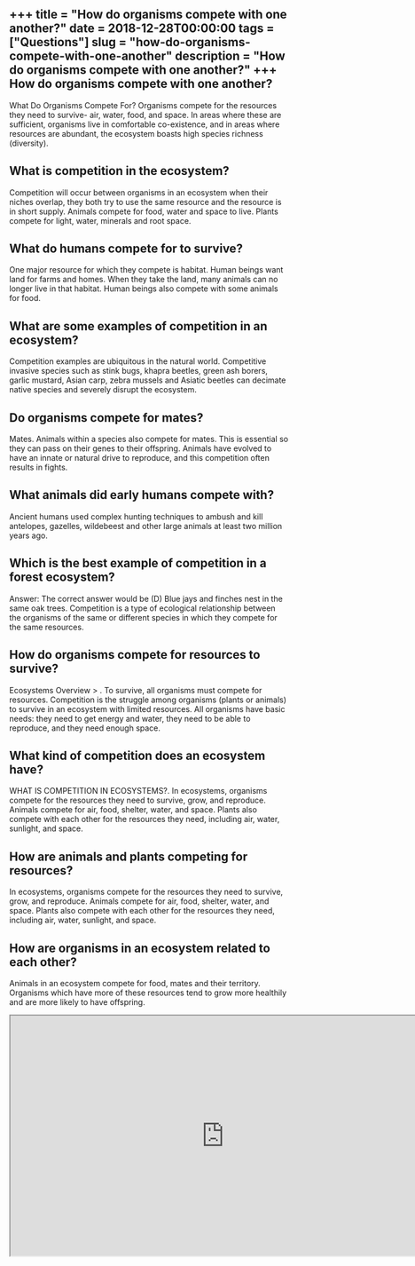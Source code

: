 +++
title = "How do organisms compete with one another?"
date = 2018-12-28T00:00:00
tags = ["Questions"]
slug = "how-do-organisms-compete-with-one-another"
description = "How do organisms compete with one another?"
+++
How do organisms compete with one another?
------------------------------------------

What Do Organisms Compete For? Organisms compete for the resources they need to survive- air, water, food, and space. In areas where these are sufficient, organisms live in comfortable co-existence, and in areas where resources are abundant, the ecosystem boasts high species richness (diversity).

What is competition in the ecosystem?
-------------------------------------

Competition will occur between organisms in an ecosystem when their niches overlap, they both try to use the same resource and the resource is in short supply. Animals compete for food, water and space to live. Plants compete for light, water, minerals and root space.

What do humans compete for to survive?
--------------------------------------

One major resource for which they compete is habitat. Human beings want land for farms and homes. When they take the land, many animals can no longer live in that habitat. Human beings also compete with some animals for food.

What are some examples of competition in an ecosystem?
------------------------------------------------------

Competition examples are ubiquitous in the natural world. Competitive invasive species such as stink bugs, khapra beetles, green ash borers, garlic mustard, Asian carp, zebra mussels and Asiatic beetles can decimate native species and severely disrupt the ecosystem.

Do organisms compete for mates?
-------------------------------

Mates. Animals within a species also compete for mates. This is essential so they can pass on their genes to their offspring. Animals have evolved to have an innate or natural drive to reproduce, and this competition often results in fights.

What animals did early humans compete with?
-------------------------------------------

Ancient humans used complex hunting techniques to ambush and kill antelopes, gazelles, wildebeest and other large animals at least two million years ago.

Which is the best example of competition in a forest ecosystem?
---------------------------------------------------------------

Answer: The correct answer would be (D) Blue jays and finches nest in the same oak trees. Competition is a type of ecological relationship between the organisms of the same or different species in which they compete for the same resources.

How do organisms compete for resources to survive?
--------------------------------------------------

Ecosystems Overview‎ &gt; ‎. To survive, all organisms must compete for resources. Competition is the struggle among organisms (plants or animals) to survive in an ecosystem with limited resources. All organisms have basic needs: they need to get energy and water, they need to be able to reproduce, and they need enough space.

What kind of competition does an ecosystem have?
------------------------------------------------

WHAT IS COMPETITION IN ECOSYSTEMS?. In ecosystems, organisms compete for the resources they need to survive, grow, and reproduce. Animals compete for air, food, shelter, water, and space. Plants also compete with each other for the resources they need, including air, water, sunlight, and space.

How are animals and plants competing for resources?
---------------------------------------------------

In ecosystems, organisms compete for the resources they need to survive, grow, and reproduce. Animals compete for air, food, shelter, water, and space. Plants also compete with each other for the resources they need, including air, water, sunlight, and space.

How are organisms in an ecosystem related to each other?
--------------------------------------------------------

Animals in an ecosystem compete for food, mates and their territory. Organisms which have more of these resources tend to grow more healthily and are more likely to have offspring.

<iframe allow="accelerometer; autoplay; clipboard-write; encrypted-media; gyroscope; picture-in-picture" allowfullscreen="" class="__youtube_prefs__  epyt-is-override  no-lazyload" data-no-lazy="1" data-origheight="433" data-origwidth="770" data-skipgform_ajax_framebjll="" height="433" id="_ytid_33141" loading="lazy" src="https://www.youtube.com/embed/vDydt4r-DxE?enablejsapi=1&autoplay=0&cc_load_policy=0&cc_lang_pref=&iv_load_policy=1&loop=0&modestbranding=0&rel=1&fs=1&playsinline=0&autohide=2&theme=dark&color=red&controls=1&" title="YouTube player" width="770"></iframe>